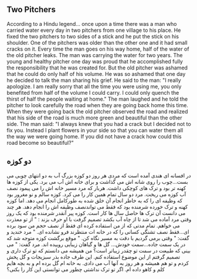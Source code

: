 ## Two Pitchers

According to a Hindu legend... once upon a time there was a man who carried water every day in two pitchers from one village to his place. He fixed the two pitchers to two sides of a stick and he put the stick on his shoulder. One of the pitchers was older than the other one and it had small cracks on it. Every time the man goes on his way home, half of the water of the old pitcher leaks. The man was carrying the water for two years. The young and healthy pitcher one day was proud that he accomplished fully the responsibility that he was created for. But the old pitcher was ashamed that he could do only half of his volume. He was so ashamed that one day he decided to talk the man sharing his grief. He said to the man: "I really apologize. I am really sorry that all the time you were using me, you only benefited from half of the volume I could carry. I could only quench the thirst of half the people waiting at home." The man laughed and he told the pitcher to look carefully the road when they are going back home this time. When they were going back the old pitcher observed the road and realized that his side of the road is much more green and beautiful than the other side. The man said: "I always knew that you had a crack but I decided not to fix you. Instead I plant flowers in your side so that you can water them all the way we were going home. If you did not have a crack how could this road become so beautiful?"

## دو کوزه 

در افسانه ای هندی آمده است که مردی هر روز دو کوزه بزرگ آب به دو انتهای چوبی می بست...چوب را روی شانه اش می گذاشت و برای خانه اش آب می برد. 
یکی از کوزه ها کهنه تر بود و ترک های کوچکی داشت. هربار که مرد مسیر خانه اش را می پیمود نصف آب کوزه می ریخت.
مرد دو سال تمام همین کار را می کرد. کوزه سالم و نو مغرور بود که وظیفه ای را که به خاطر انجام آن خلق شده به طورکامل انجام می دهد. اما کوزه کهنه و ترک خورده شرمنده بود که فقط می تواندنصف وظیفه اش را انجام دهد.
هر چند می دانست آن ترک ها حاصل سال ها کار است. کوزه پیر آنقدر شرمنده بود که یک روز وقتی مرد آماده می شد تا از چاه آب بکشد تصمیم گرفت با او حرف بزند : " از تو معذرت می خواهم. تمام مدتی که از من استفاده کرده ای فقط از نصف حجم من سود برده ای...فقط نصف تشنگی کسانی را که در خانه ات منتظرند فرو نشانده ای. "
مرد خندید و گفت: " وقتی برمی گردیم با دقت به مسیر نگاه کن. " موقع برگشت کوزه متوجه شد که در یک سمت جاده...سمت خودش... گل ها و گیاهان زیبایی روییده اند.
مرد گفت: " می بینی که طبیعت در سمت تو چقدر زیباتر است؟ من همیشه می دانستم که تو ترک داری و تصمیم گرفتم از این موضوع استفاده کنم.
این طرف جاده بذر سبزیجات و گل پخش کردم و تو هم همیشه و هر روز به آنها آب می دادی. به خانه ام گل برده ام و به بچه هایم کلم و کاهو داده ام. اگر تو ترک نداشتی چطور می توانستی این کار را بکنی؟
